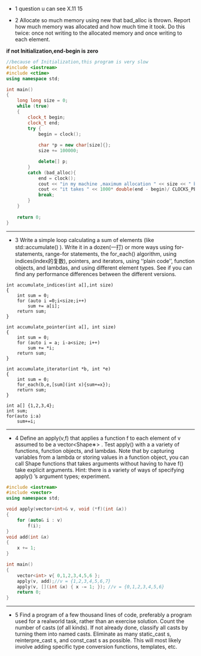 * 1 question u can see X.11 15

* 2 Allocate so much memory using new that bad_alloc is thrown. Report how much memory was allocated and how much time it took. Do this twice: once not writing to the allocated memory and once writing to each element.


**if not Initialization,end-begin is zero**

```c++
//because of Initialization,this program is very slow
#include <iostream>
#include <ctime>
using namespace std;

int main()
{
	long long size = 0;
	while (true)
	{
		clock_t begin;
		clock_t end;
		try {
			begin = clock();
            
			char *p = new char[size]{};
			size += 100000;

			delete[] p;
		}
		catch (bad_alloc){
			end = clock();
			cout << "in my machine ,maximum allocation " << size << " bytes" << endl;
			cout << "it takes " << 1000* double(end - begin)/ CLOCKS_PER_SEC <<" ms"<<endl;
			break;
		}
	}
	
	return 0;
}

```


---

* 3 Write a simple loop calculating a sum of elements (like std::accumulate() ). Write it in a dozen(一打) or more ways using for-statements, range-for statements, the for_each() algorithm, using indices(index的复数), pointers, and iterators, using ‘‘plain code’’, function objects, and lambdas, and using different element types. See if you can find any performance differences between the different versions.

```
int accumulate_indices(int a[],int size)
{
    int sum = 0;
    for (auto i =0;i<size;i++)
	    sum += a[i];
    return sum;
}

int accumulate_pointer(int a[], int size)
{
    int sum = 0;
    for (auto i = a; i-a<size; i++)
	    sum += *i;
    return sum;
}

int accumulate_iterator(int *b, int *e)
{
    int sum = 0;
    for_each(b,e,[sum](int x){sum+=x});
    return sum;
}

int a[] {1,2,3,4};
int sum;
for(auto i:a)
    sum+=i;
```

---

* 4 Define an apply(v,f) that applies a function f to each element of v assumed to be a vector<Shape∗> . Test apply() with a a variety of functions, function objects, and lambdas. Note that by capturing variables from a lambda or storing values in a function object, you can call Shape functions that takes arguments without having to have f() take explicit arguments. Hint: there is a variety of ways of specifying apply() ’s argument types; experiment.

```c++
#include <iostream>
#include <vector>
using namespace std;

void apply(vector<int>& v, void (*f)(int &x))
{
	for (auto& i : v)
		f(i);
}
void add(int &x)
{
	x += 1;
}

int main()
{
	vector<int> v{ 0,1,2,3,4,5,6 };
	apply(v, add);//v = {1,2,3,4,5,6,7}
	apply(v, [](int &x) { x -= 1; }); //v = {0,1,2,3,4,5,6}
	return 0;
}
```

---

* 5 Find a program of a few thousand lines of code, preferably a program used for a realworld task, rather than an exercise solution. Count the number of casts (of all kinds). If not already done, classify all casts by turning them into named casts. Eliminate as many static_cast s, reinterpre_cast s, and const_cast s as possible. This will most likely involve adding specific type conversion functions, templates, etc.

